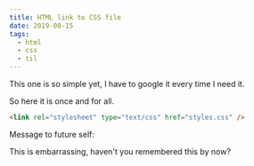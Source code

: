 ```yaml
---
title: HTML link to CSS file
date: 2019-08-15
tags:
  - html
  - css
  - til
---
```


This one is so simple yet, I have to google it every time I need it.

So here it is once and for all.

```html
<link rel="stylesheet" type="text/css" href="styles.css" />
```

Message to future self:

This is embarrassing, haven't you remembered this by now?
